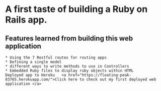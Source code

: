 <h1> A first taste of building a Ruby on Rails app.</h1>

<h2> Features learned from building this web application </h2>

    * Using the 7 Restful routes for routing apps
    * Defining a single model
    * different ways to write methods to use in Controllers
    * Embedded Ruby files to display ruby objects within HTML
    Deployed app to Heroku   <a href="https://floating-peak-83765.herokuapp.com/">Click here to check out my first deployed web application </a>

